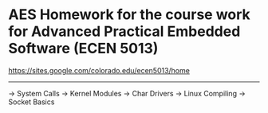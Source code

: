 # AES Homework for the course work for Advanced Practical Embedded Software (ECEN 5013)
https://sites.google.com/colorado.edu/ecen5013/home
*****************************************************************
-> System Calls
-> Kernel Modules
-> Char Drivers
-> Linux Compiling
-> Socket Basics
